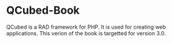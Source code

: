 # QCubed-Book

QCubed is a RAD framework for PHP. It is used for creating web applications. This verion of the book is targetted for version 3.0.

